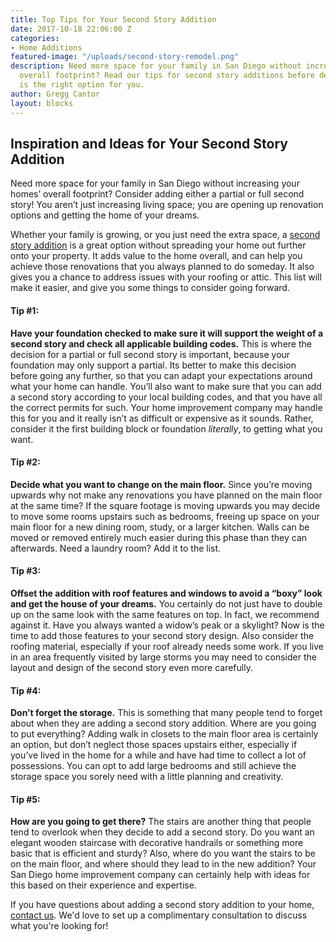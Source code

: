 ```yaml
---
title: Top Tips for Your Second Story Addition
date: 2017-10-18 22:06:00 Z
categories:
- Home Additions
featured-image: "/uploads/second-story-remodel.png"
description: Need more space for your family in San Diego without increasing your homes’
  overall footprint? Read our tips for second story additions before deciding if it
  is the right option for you.
author: Gregg Cantor
layout: blocks
---
```


## Inspiration and Ideas for Your Second Story Addition

Need more space for your family in San Diego without increasing your homes’ overall footprint? Consider adding either a partial or full second story! You aren’t just increasing living space; you are opening up renovation options and getting the home of your dreams.

Whether your family is growing, or you just need the extra space, a [second story addition](/san-diego-second-story-addition) is a great option without spreading your home out further onto your property. It adds value to the home overall, and can help you achieve those renovations that you always planned to do someday. It also gives you a chance to address issues with your roofing or attic. This list will make it easier, and give you some things to consider going forward.

#### Tip #1:

**Have your foundation checked to make sure it will support the weight of a second story and check all applicable building codes.** This is where the decision for a partial or full second story is important, because your foundation may only support a partial. Its better to make this decision before going any further, so that you can adapt your expectations around what your home can handle. You’ll also want to make sure that you can add a second story according to your local building codes, and that you have all the correct permits for such. Your home improvement company may handle this for you and it really isn’t as difficult or expensive as it sounds. Rather, consider it the first building block or foundation *literally*, to getting what you want.

#### Tip #2:

**Decide what you want to change on the main floor.** Since you’re moving upwards why not make any renovations you have planned on the main floor at the same time? If the square footage is moving upwards you may decide to move some rooms upstairs such as bedrooms, freeing up space on your main floor for a new dining room, study, or a larger kitchen. Walls can be moved or removed entirely much easier during this phase than they can afterwards. Need a laundry room? Add it to the list.

#### Tip #3:

**Offset the addition with roof features and windows to avoid a “boxy” look and get the house of your dreams.** You certainly do not just have to double up on the same look with the same features on top. In fact, we recommend against it. Have you always wanted a widow’s peak or a skylight? Now is the time to add those features to your second story design. Also consider the roofing material, especially if your roof already needs some work. If you live in an area frequently visited by large storms you may need to consider the layout and design of the second story even more carefully.

#### Tip #4:

**Don’t forget the storage.** This is something that many people tend to forget about when they are adding a second story addition. Where are you going to put everything? Adding walk in closets to the main floor area is certainly an option, but don’t neglect those spaces upstairs either, especially if you’ve lived in the home for a while and have had time to collect a lot of possessions. You can opt to add large bedrooms and still achieve the storage space you sorely need with a little planning and creativity.

#### Tip #5:

**How are you going to get there?** The stairs are another thing that people tend to overlook when they decide to add a second story. Do you want an elegant wooden staircase with decorative handrails or something more basic that is efficient and sturdy? Also, where do you want the stairs to be on the main floor, and where should they lead to in the new addition? Your San Diego home improvement company can certainly help with ideas for this based on their experience and expertise.

If you have questions about adding a second story addition to your home, [contact us](/contact). We'd love to set up a complimentary consultation to discuss what you're looking for!